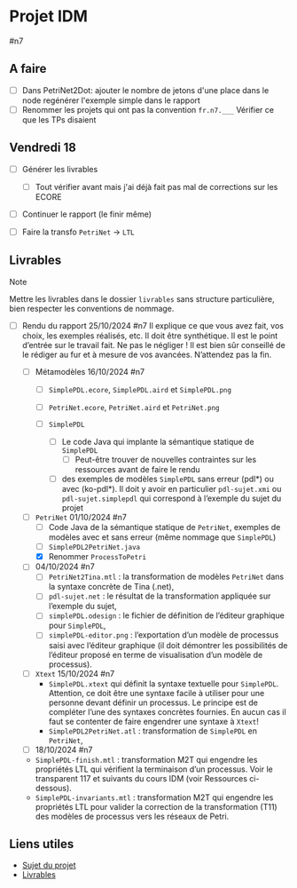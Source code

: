 # Projet IDM
#n7
## A faire
- [ ] Dans PetriNet2Dot:
  ajouter le nombre de jetons d'une place dans le node
  regénérer l'exemple simple dans le rapport
- [ ] Renommer les projets qui ont pas la convention `fr.n7.___` 
  Vérifier ce que les TPs  disaient
## Vendredi 18
- [ ] Générer les livrables
  - [ ] Tout vérifier avant mais j'ai déjà fait pas mal de corrections sur les ECORE
- [ ] Continuer le rapport (le finir même)
- [ ] Faire la transfo `PetriNet` -> `LTL`


## Livrables

> [!note] 
>  Mettre les livrables dans le dossier `livrables` sans structure particulière, bien respecter les conventions de nommage.


- [ ] Rendu du rapport 25/10/2024 #n7
  Il explique ce que vous avez fait, vos choix, les exemples réalisés, etc. Il doit être synthétique.
  Il est le point d’entrée sur le travail fait. Ne pas le négliger !
  Il est bien sûr conseillé de le rédiger au fur et à mesure de vos avancées. N’attendez pas la fin.

  - [ ] Métamodèles 16/10/2024 #n7
    - [ ] `SimplePDL.ecore`, `SimplePDL.aird` et `SimplePDL.png`
    - [ ] `PetriNet.ecore`, `PetriNet.aird` et `PetriNet.png`

    - [ ] `SimplePDL`
      - [ ] Le code Java qui implante la sémantique statique de `SimplePDL`
        - [ ] Peut-être trouver de nouvelles contraintes sur les ressources avant de faire le rendu
      - [ ] des exemples de modèles `SimplePDL` sans erreur (pdl*) ou avec (ko-pdl*).
        Il doit y avoir en particulier `pdl-sujet.xmi` ou `pdl-sujet.simplepdl` qui correspond à l’exemple du sujet du projet

  - [ ] `PetriNet` 01/10/2024 #n7
    - [ ] Code Java de la sémantique statique de `PetriNet`, exemples de modèles avec et sans erreur (même nommage que `SimplePDL`)
    - [ ] `SimplePDL2PetriNet.java`
    - [X] Renommer `ProcessToPetri`

  - [ ] 04/10/2024 #n7
    - [ ] `PetriNet2Tina.mtl` : la transformation de modèles `PetriNet` dans la syntaxe concrète de Tina (.net),
    - [ ] `pdl-sujet.net` : le résultat de la transformation appliquée sur l’exemple du sujet,
    - [ ] `simplePDL.odesign` : le fichier de définition de l’éditeur graphique pour `SimplePDL`,
    - [ ] `simplePDL-editor.png` : l’exportation d’un modèle de processus saisi avec l’éditeur graphique (il doit démontrer les possibilités de l’éditeur proposé en terme de visualisation d’un modèle de processus).
  - [ ] `Xtext` 15/10/2024 #n7
    - `SimplePDL.xtext` qui définit la syntaxe textuelle pour `SimplePDL`. Attention, ce doit être une syntaxe facile à utiliser pour une personne devant définir un processus. Le principe est de compléter l’une des syntaxes concrètes fournies. En aucun cas il faut se contenter de faire engendrer une syntaxe à `Xtext`!
    - `SimplePDL2PetriNet.atl` : transformation de `SimplePDL` en `PetriNet`,
  - [ ]  18/10/2024 #n7
    - `SimplePDL-finish.mtl` : transformation M2T qui engendre les propriétés LTL qui vérifient la terminaison d’un processus. Voir le transparent 117 et suivants du cours IDM (voir Ressources ci-dessous).
    - `SimplePDL-invariants.mtl` : transformation M2T qui engendre les propriétés LTL pour valider la correction de la transformation (T11) des modèles de processus vers les réseaux de Petri.


## Liens utiles
- [Sujet du projet](http://xc4ens.free.fr/ens/2024-2sn-gls/CONTENU/IDM/gls-idm-2sn-2024-mp-01-sujet.pdf)
- [Livrables]([http://xc4ens.free.fr/ens/2024-2sn-gls/gls-2sn-2024-deroulement-corrige017.html)
